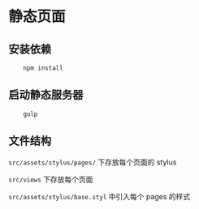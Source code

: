 # 静态页面

## 安装依赖
```shell
	npm install
```

## 启动静态服务器

```shell
	gulp
```

## 文件结构

`src/assets/stylus/pages/` 下存放每个页面的 stylus 

`src/views` 下存放每个页面 

`src/assets/stylus/base.styl` 中引入每个 pages 的样式